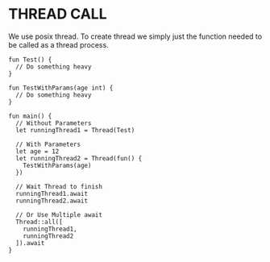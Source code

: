 # THREAD CALL

We use posix thread. To create thread we simply just the function needed to be called as a thread process.

```
fun Test() {
  // Do something heavy
}

fun TestWithParams(age int) {
  // Do something heavy
}

fun main() {
  // Without Parameters
  let runningThread1 = Thread(Test)

  // With Parameters
  let age = 12
  let runningThread2 = Thread(fun() {
    TestWithParams(age)
  })

  // Wait Thread to finish
  runningThread1.await
  runningThread2.await

  // Or Use Multiple await
  Thread::all([
    runningThread1,
    runningThread2
  ]).await
}
```

